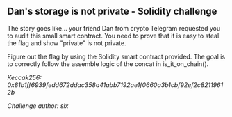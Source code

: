 ## Dan's storage is not private - Solidity challenge

The story goes like... your friend Dan from crypto Telegram requested you to audit this small smart contract. You need to prove that it is easy to steal the flag and show "private" is not private.

Figure out the flag by using the Solidity smart contract provided. The goal is to correctly follow the assemble logic of the concat in is_it_on_chain().

_Keccak256: 0x81b1ff6939fedd672ddac358a41abb7192ae1f0660a3b1cbf92ef2c82119612b_

_Challenge author: six_
